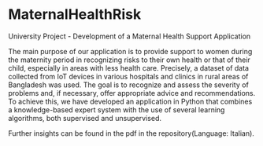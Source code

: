 # MaternalHealthRisk
University Project - Development of a Maternal Health Support Application

The main purpose of our application is to provide support to women during the maternity period in recognizing risks to their own health or that of their child, especially in areas with less health care. Precisely, a dataset of data collected from IoT devices in various hospitals and clinics in rural areas of Bangladesh was used. The goal is to recognize and assess the severity of problems and, if necessary, offer appropriate advice and recommendations. To achieve this, we have developed an application in Python that combines a knowledge-based expert system with the use of several learning algorithms, both supervised and unsupervised.

Further insights can be found in the pdf in the repository(Language: Italian).
